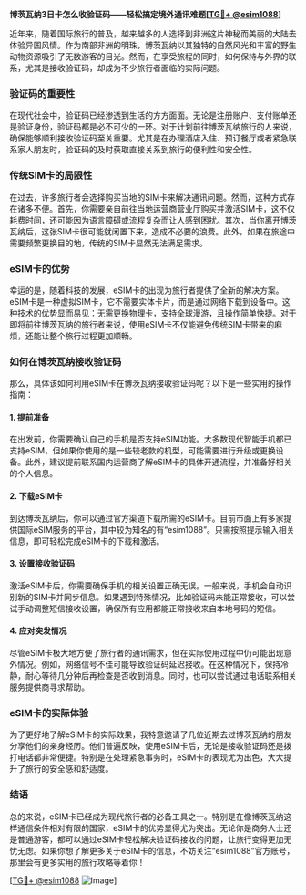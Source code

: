 **博茨瓦纳3日卡怎么收验证码——轻松搞定境外通讯难题[[TG💪+ @esim1088](https://t.me/s/esim1088)]**

近年来，随着国际旅行的普及，越来越多的人选择到非洲这片神秘而美丽的大陆去体验异国风情。作为南部非洲的明珠，博茨瓦纳以其独特的自然风光和丰富的野生动物资源吸引了无数游客的目光。然而，在享受旅程的同时，如何保持与外界的联系，尤其是接收验证码，却成为不少旅行者面临的实际问题。

### **验证码的重要性**
在现代社会中，验证码已经渗透到生活的方方面面。无论是注册账户、支付账单还是验证身份，验证码都是必不可少的一环。对于计划前往博茨瓦纳旅行的人来说，确保能够顺利接收验证码至关重要。尤其是在办理酒店入住、预订餐厅或者紧急联系家人朋友时，验证码的及时获取直接关系到旅行的便利性和安全性。

### **传统SIM卡的局限性**
在过去，许多旅行者会选择购买当地的SIM卡来解决通讯问题。然而，这种方式存在诸多不便。首先，你需要亲自前往当地运营商营业厅购买并激活SIM卡，这不仅耗费时间，还可能因为语言障碍或流程复杂而让人感到困扰。其次，当你离开博茨瓦纳后，这张SIM卡很可能就闲置下来，造成不必要的浪费。此外，如果在旅途中需要频繁更换目的地，传统的SIM卡显然无法满足需求。

### **eSIM卡的优势**
幸运的是，随着科技的发展，eSIM卡的出现为旅行者提供了全新的解决方案。eSIM卡是一种虚拟SIM卡，它不需要实体卡片，而是通过网络下载到设备中。这种技术的优势显而易见：无需更换物理卡，支持全球漫游，且操作简单快捷。对于即将前往博茨瓦纳的旅行者来说，使用eSIM卡不仅能避免传统SIM卡带来的麻烦，还能让整个旅行过程更加顺畅。

### **如何在博茨瓦纳接收验证码**
那么，具体该如何利用eSIM卡在博茨瓦纳接收验证码呢？以下是一些实用的操作指南：

#### **1. 提前准备**
在出发前，你需要确认自己的手机是否支持eSIM功能。大多数现代智能手机都已支持eSIM，但如果你使用的是一些较老款的机型，可能需要进行升级或更换设备。此外，建议提前联系国内运营商了解eSIM卡的具体开通流程，并准备好相关的个人信息。

#### **2. 下载eSIM卡**
到达博茨瓦纳后，你可以通过官方渠道下载所需的eSIM卡。目前市面上有多家提供国际eSIM服务的平台，其中较为知名的有“esim1088”。只需按照提示输入相关信息，即可轻松完成eSIM卡的下载和激活。

#### **3. 设置接收验证码**
激活eSIM卡后，你需要确保手机的相关设置正确无误。一般来说，手机会自动识别新的SIM卡并同步信息。如果遇到特殊情况，比如验证码未能正常接收，可以尝试手动调整短信接收设置，确保所有应用都能正常接收来自本地号码的短信。

#### **4. 应对突发情况**
尽管eSIM卡极大地方便了旅行者的通讯需求，但在实际使用过程中仍可能出现意外情况。例如，网络信号不佳可能导致验证码延迟接收。在这种情况下，保持冷静，耐心等待几分钟后再检查是否收到消息。同时，也可以尝试通过电话联系相关服务提供商寻求帮助。

### **eSIM卡的实际体验**
为了更好地了解eSIM卡的实际效果，我特意邀请了几位近期去过博茨瓦纳的朋友分享他们的亲身经历。他们普遍反映，使用eSIM卡后，无论是接收验证码还是拨打电话都非常便捷。特别是在处理紧急事务时，eSIM卡的表现尤为出色，大大提升了旅行的安全感和舒适度。

### **结语**
总的来说，eSIM卡已经成为现代旅行者的必备工具之一。特别是在像博茨瓦纳这样通信条件相对有限的国家，eSIM卡的优势显得尤为突出。无论你是商务人士还是普通游客，都可以通过eSIM卡轻松解决验证码接收的问题，让旅行变得更加无忧无虑。如果你想了解更多关于eSIM卡的信息，不妨关注“esim1088”官方账号，那里会有更多实用的旅行攻略等着你！

[[TG💪+ @esim1088](https://t.me/s/esim1088) ![Image](https://i.postimg.cc/4NQfJmqS/Snipaste-2025-05-13-00-14-12.png)]